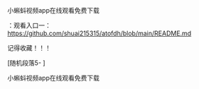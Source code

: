 小蝌蚪视频app在线观看免费下载

：观看入口一：https://github.com/shuai215315/atofdh/blob/main/README.md


记得收藏！！！



[随机段落5-
]






小蝌蚪视频app在线观看免费下载
